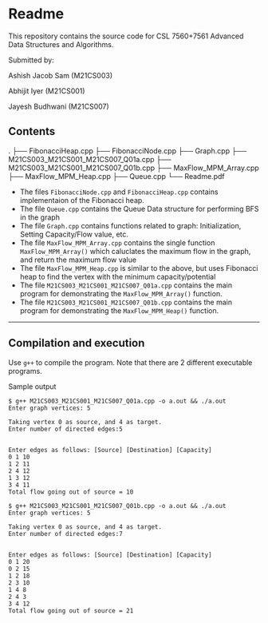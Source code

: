 # Readme

This repository contains the source code for CSL 7560+7561 Advanced Data Structures and Algorithms.

Submitted by:

Ashish Jacob Sam (M21CS003)

Abhijit Iyer (M21CS001)

Jayesh Budhwani (M21CS007)

## Contents
.
├── FibonacciHeap.cpp
├── FibonacciNode.cpp
├── Graph.cpp
├── M21CS003_M21CS001_M21CS007_Q01a.cpp
├── M21CS003_M21CS001_M21CS007_Q01b.cpp
├── MaxFlow_MPM_Array.cpp
├── MaxFlow_MPM_Heap.cpp
├── Queue.cpp
└── Readme.pdf

- The files `FibonacciNode.cpp` and `FibonacciHeap.cpp` contains implementaion of the Fibonacci heap. 
- The file `Queue.cpp` contains the Queue Data structure for performing BFS in the graph
- The file `Graph.cpp` contains functions related to graph: Initialization, Setting Capacity/Flow value, etc.
- The file `MaxFlow_MPM_Array.cpp` contains the single function `MaxFlow_MPM_Array()` which caluclates the maximum flow in the graph, and return the maximum flow value
- The file `MaxFlow_MPM_Heap.cpp` is similar to the above, but uses Fibonacci heap to find the vertex with the minimum capacity/potential
- The file `M21CS003_M21CS001_M21CS007_Q01a.cpp` contains the main program for demonstrating the `MaxFlow_MPM_Array()` function.
- The file `M21CS003_M21CS001_M21CS007_Q01b.cpp` contains the main program for demonstrating the `MaxFlow_MPM_Heap()` function.

---

## Compilation and execution

Use `g++` to compile the program. Note that there are 2 different executable programs.

Sample output

```
$ g++ M21CS003_M21CS001_M21CS007_Q01a.cpp -o a.out && ./a.out
Enter graph vertices: 5

Taking vertex 0 as source, and 4 as target.
Enter number of directed edges:5


Enter edges as follows: [Source] [Destination] [Capacity]
0 1 10
1 2 11
2 4 12
1 3 12
3 4 11
Total flow going out of source = 10
```

```
$ g++ M21CS003_M21CS001_M21CS007_Q01b.cpp -o a.out && ./a.out
Enter graph vertices: 5

Taking vertex 0 as source, and 4 as target.
Enter number of directed edges:7


Enter edges as follows: [Source] [Destination] [Capacity]
0 1 20
0 2 15
1 2 18
2 3 10
1 4 8
2 4 3
3 4 12
Total flow going out of source = 21
```


